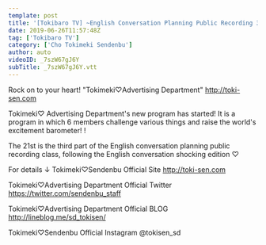 ```yaml
---
template: post
title: '[Tokibaro TV] ~English Conversation Planning Public Recording 3~Tokimeki♡Barometer Rise TV ep 21'
date: 2019-06-26T11:57:48Z
tag: ['Tokibaro TV']
category: ['Cho Tokimeki Sendenbu']
author: auto 
videoID: _7szW67gJ6Y
subTitle: _7szW67gJ6Y.vtt
---
```

Rock on to your heart! "Tokimeki♡Advertising Department"
http://toki-sen.com

Tokimeki♡ Advertising Department's new program has started!
It is a program in which 6 members challenge various things and raise the world's excitement barometer! !

The 21st is the third part of the English conversation planning public recording class, following the English conversation shocking edition ♡

For details ↓
Tokimeki♡Sendenbu Official Site
http://toki-sen.com

Tokimeki♡Advertising Department Official Twitter
https://twitter.com/sendenbu_staff

Tokimeki♡Advertising Department Official BLOG
http://lineblog.me/sd_tokisen/

Tokimeki♡Sendenbu Official Instagram
@tokisen_sd